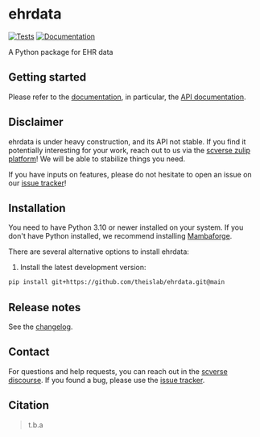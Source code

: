 # ehrdata

[![Tests][badge-tests]][tests]
[![Documentation][badge-docs]][documentation]

[badge-tests]: https://img.shields.io/github/actions/workflow/status/theislab/ehrdata/test.yaml?branch=main
[badge-docs]: https://img.shields.io/readthedocs/ehrdata

A Python package for EHR data

## Getting started

Please refer to the [documentation][],
in particular, the [API documentation][].

## Disclaimer

ehrdata is under heavy construction, and its API not stable. If you find it potentially interesting for your work, reach out to us via the [scverse zulip platform](https://scverse.zulipchat.com/)! We will be able to stabilize things you need.

If you have inputs on features, please do not hesitate to open an issue on our [issue tracker][]!

## Installation

You need to have Python 3.10 or newer installed on your system.
If you don't have Python installed, we recommend installing [Mambaforge][].

There are several alternative options to install ehrdata:

<!--
1) Install the latest release of `ehrdata` from [PyPI][]:

```bash
pip install ehrdata
```
-->

1. Install the latest development version:

```bash
pip install git+https://github.com/theislab/ehrdata.git@main
```

## Release notes

See the [changelog][].

## Contact

For questions and help requests, you can reach out in the [scverse discourse][].
If you found a bug, please use the [issue tracker][].

## Citation

> t.b.a

[mambaforge]: https://github.com/conda-forge/miniforge#mambaforge
[scverse discourse]: https://discourse.scverse.org/
[issue tracker]: https://github.com/theislab/ehrdata/issues
[tests]: https://github.com/theislab/ehrdata/actions/workflows/test.yml
[documentation]: https://ehrdata.readthedocs.io
[changelog]: https://ehrdata.readthedocs.io/en/latest/changelog.html
[api documentation]: https://ehrdata.readthedocs.io/en/latest/api.html
[pypi]: https://pypi.org/project/ehrdata

